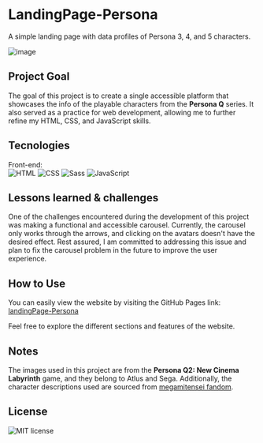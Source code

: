 
# LandingPage-Persona
A simple landing page with data profiles of Persona 3, 4, and 5 characters.

![image](https://github.com/joaoeduardogomes/page-Persona/assets/86986385/89404a0a-c1fc-4efa-814a-c9a26d8ef0b4)

## Project Goal
The goal of this project is to create a single accessible platform that showcases the info of the playable characters from the **Persona Q** series. It also served as a practice for web development, allowing me to further refine my HTML, CSS, and JavaScript skills.

## Tecnologies
Front-end: <br>
![HTML](https://img.shields.io/badge/HTML-%20?style=for-the-badge&color=orange)
![CSS](https://img.shields.io/badge/CSS-%20?style=for-the-badge&color=blue)
![Sass](https://img.shields.io/badge/SASS-%20?style=for-the-badge&logo=sass&logoColor=white&color=%23CF649B)
![JavaScript](https://img.shields.io/badge/JAVASCRIPT-%20?style=for-the-badge&logo=javascript&logoColor=black&color=%23EFD81E)

## Lessons learned & challenges
One of the challenges encountered during the development of this project was making a functional and accessible carousel. Currently, the carousel only works through the arrows, and clicking on the avatars doesn't have the desired effect. Rest assured, I am committed to addressing this issue and plan to fix the carousel problem in the future to improve the user experience.

## How to Use
You can easily view the website by visiting the GitHub Pages link: [landingPage-Persona](https://joaoeduardogomes.github.io/page-Persona/)

Feel free to explore the different sections and features of the website.

## Notes

The images used in this project are from the **Persona Q2: New Cinema Labyrinth** game, and they belong to Atlus and Sega. Additionally, the character descriptions used are sourced from [megamitensei fandom](https://megamitensei.fandom.com/wiki/Persona_Q2:_New_Cinema_Labyrinth).

## License

![MIT license](https://img.shields.io/badge/License-MIT-%20?link=https%3A%2F%2Fchoosealicense.com%2Flicenses%2Fmit%2F)

